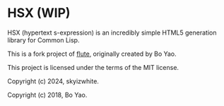 # HSX (WIP)

HSX (hypertext s-expression) is an incredibly simple HTML5 generation library for Common Lisp.

This is a fork project of [flute](https://github.com/ailisp/flute/), originally created by Bo Yao.

This project is licensed under the terms of the MIT license.

Copyright (c) 2024, skyizwhite.

Copyright (c) 2018, Bo Yao.
